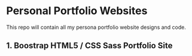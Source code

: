 # Personal Portfolio Websites
This repo will contain all my persona portfolio website designs and code.

## 1. Boostrap HTML5 / CSS Sass Portfolio Site
